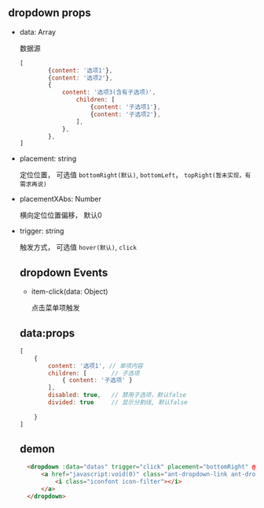 ## dropdown props
- data: Array<Object>
  
    数据源
    ```js 
    [
            {content: '选项1'},
            {content: '选项2'},
            {
                content: '选项3(含有子选项)',
                    children: [
                        {content: '子选项1'},
                        {content: '子选项2'},
                    ],
                },
            },
    ]
    ```
- placement: string

    定位位置， 可选值 `bottomRight(默认)`,  `bottomLeft`， `topRight(暂未实现，有需求再说)`
   
- placementXAbs: Number

    横向定位位置偏移， 默认0
    
- trigger: string
    
    触发方式， 可选值 `hover(默认)`,  `click`

## dropdown Events

- item-click(data: Object)

    点击菜单项触发
    
## data:props
    
```js
[
    {
        content: '选项1', // 单项内容
        children: [       // 子选项
            { content: '子选项' }
        ],
        disabled: true,   // 禁用子选项，默认false
        divided: true     // 显示分割线, 默认false
        
    }
]
```

## demon 

  ```html
    <dropdown :data="datas" trigger="click" placement="bottomRight" @item-click="handleMenu">
        <a href="javascript:void(0)" class="ant-dropdown-link ant-dropdown-trigger">
            <i class="iconfont icon-filter"></i>
        </a>
    </dropdown>
  ```

